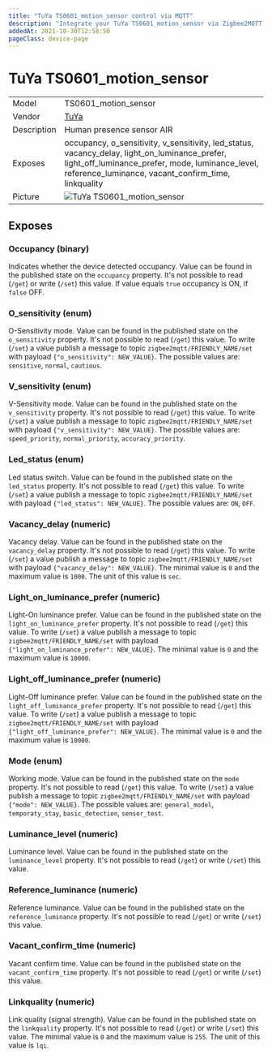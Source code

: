 ```yaml
---
title: "TuYa TS0601_motion_sensor control via MQTT"
description: "Integrate your TuYa TS0601_motion_sensor via Zigbee2MQTT with whatever smart home infrastructure you are using without the vendor's bridge or gateway."
addedAt: 2021-10-30T12:58:50
pageClass: device-page
---
```


<!-- !!!! -->
<!-- ATTENTION: This file is auto-generated through docgen! -->
<!-- You can only edit the "Notes"-Section between the two comment lines "Notes BEGIN" and "Notes END". -->
<!-- Do not use h1 or h2 heading within "## Notes"-Section. -->
<!-- !!!! -->

# TuYa TS0601_motion_sensor

|     |     |
|-----|-----|
| Model | TS0601_motion_sensor  |
| Vendor  | [TuYa](/supported-devices/#v=TuYa)  |
| Description | Human presence sensor AIR |
| Exposes | occupancy, o_sensitivity, v_sensitivity, led_status, vacancy_delay, light_on_luminance_prefer, light_off_luminance_prefer, mode, luminance_level, reference_luminance, vacant_confirm_time, linkquality |
| Picture | ![TuYa TS0601_motion_sensor](https://www.zigbee2mqtt.io/images/devices/TS0601_motion_sensor.jpg) |


<!-- Notes BEGIN: You can edit here. Add "## Notes" headline if not already present. -->


<!-- Notes END: Do not edit below this line -->



## Exposes

### Occupancy (binary)
Indicates whether the device detected occupancy.
Value can be found in the published state on the `occupancy` property.
It's not possible to read (`/get`) or write (`/set`) this value.
If value equals `true` occupancy is ON, if `false` OFF.

### O_sensitivity (enum)
O-Sensitivity mode.
Value can be found in the published state on the `o_sensitivity` property.
It's not possible to read (`/get`) this value.
To write (`/set`) a value publish a message to topic `zigbee2mqtt/FRIENDLY_NAME/set` with payload `{"o_sensitivity": NEW_VALUE}`.
The possible values are: `sensitive`, `normal`, `cautious`.

### V_sensitivity (enum)
V-Sensitivity mode.
Value can be found in the published state on the `v_sensitivity` property.
It's not possible to read (`/get`) this value.
To write (`/set`) a value publish a message to topic `zigbee2mqtt/FRIENDLY_NAME/set` with payload `{"v_sensitivity": NEW_VALUE}`.
The possible values are: `speed_priority`, `normal_priority`, `accuracy_priority`.

### Led_status (enum)
Led status switch.
Value can be found in the published state on the `led_status` property.
It's not possible to read (`/get`) this value.
To write (`/set`) a value publish a message to topic `zigbee2mqtt/FRIENDLY_NAME/set` with payload `{"led_status": NEW_VALUE}`.
The possible values are: `ON`, `OFF`.

### Vacancy_delay (numeric)
Vacancy delay.
Value can be found in the published state on the `vacancy_delay` property.
It's not possible to read (`/get`) this value.
To write (`/set`) a value publish a message to topic `zigbee2mqtt/FRIENDLY_NAME/set` with payload `{"vacancy_delay": NEW_VALUE}`.
The minimal value is `0` and the maximum value is `1000`.
The unit of this value is `sec`.

### Light_on_luminance_prefer (numeric)
Light-On luminance prefer.
Value can be found in the published state on the `light_on_luminance_prefer` property.
It's not possible to read (`/get`) this value.
To write (`/set`) a value publish a message to topic `zigbee2mqtt/FRIENDLY_NAME/set` with payload `{"light_on_luminance_prefer": NEW_VALUE}`.
The minimal value is `0` and the maximum value is `10000`.

### Light_off_luminance_prefer (numeric)
Light-Off luminance prefer.
Value can be found in the published state on the `light_off_luminance_prefer` property.
It's not possible to read (`/get`) this value.
To write (`/set`) a value publish a message to topic `zigbee2mqtt/FRIENDLY_NAME/set` with payload `{"light_off_luminance_prefer": NEW_VALUE}`.
The minimal value is `0` and the maximum value is `10000`.

### Mode (enum)
Working mode.
Value can be found in the published state on the `mode` property.
It's not possible to read (`/get`) this value.
To write (`/set`) a value publish a message to topic `zigbee2mqtt/FRIENDLY_NAME/set` with payload `{"mode": NEW_VALUE}`.
The possible values are: `general_model`, `temporaty_stay`, `basic_detection`, `sensor_test`.

### Luminance_level (numeric)
Luminance level.
Value can be found in the published state on the `luminance_level` property.
It's not possible to read (`/get`) or write (`/set`) this value.

### Reference_luminance (numeric)
Reference luminance.
Value can be found in the published state on the `reference_luminance` property.
It's not possible to read (`/get`) or write (`/set`) this value.

### Vacant_confirm_time (numeric)
Vacant confirm time.
Value can be found in the published state on the `vacant_confirm_time` property.
It's not possible to read (`/get`) or write (`/set`) this value.

### Linkquality (numeric)
Link quality (signal strength).
Value can be found in the published state on the `linkquality` property.
It's not possible to read (`/get`) or write (`/set`) this value.
The minimal value is `0` and the maximum value is `255`.
The unit of this value is `lqi`.

